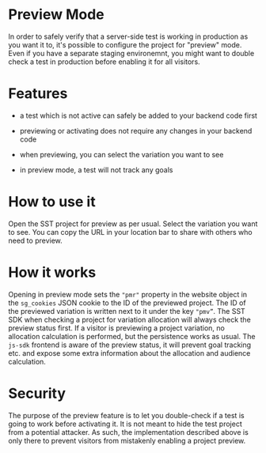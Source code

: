 Preview Mode
============

In order to safely verify that a server-side test is working in production as
you want it to, it's possible to configure the project for "preview" mode. Even
if you have a separate staging environemnt, you might want to double check a
test in production before enabling it for all visitors.

Features
========

* a test which is not active can safely be added to your backend code first

* previewing or activating does not require any changes in your backend code

* when previewing, you can select the variation you want to see

* in preview mode, a test will not track any goals

How to use it
=============

Open the SST project for preview as per usual. Select the variation you want to see. You can copy the URL in your location bar to share with others who need to preview.

How it works
============

Opening in preview mode sets the `"pmr"` property in the website object in the
`sg_cookies` JSON cookie to the ID of the previewed project. The ID of the
previewed variation is written next to it under the key `"pmv”`. The SST SDK
when checking a project for variation allocation will always check the preview
status first. If a visitor is previewing a project variation, no allocation
calculation is performed, but the persistence works as usual. The `js-sdk`
frontend is aware of the preview status, it will prevent goal tracking etc. and
expose some extra information about the allocation and audience calculation.

Security
========

The purpose of the preview feature is to let you double-check if a test is going
to work before activating it. It is not meant to hide the test project from a
potential attacker. As such, the implementation described above is only there to
prevent visitors from mistakenly enabling a project preview.
